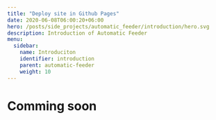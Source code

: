 ```yaml
---
title: "Deploy site in Github Pages"
date: 2020-06-08T06:00:20+06:00
hero: /posts/side_projects/automatic_feeder/introduction/hero.svg
description: Introduction of Automatic Feeder
menu:
  sidebar:
    name: Introduciton
    identifier: introduction
    parent: automatic-feeder
    weight: 10
---
```


# Comming soon